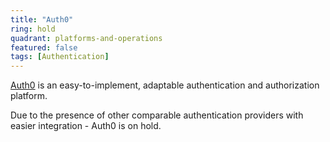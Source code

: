 ```yaml
---
title: "Auth0"
ring: hold
quadrant: platforms-and-operations
featured: false
tags: [Authentication]
---
```


[Auth0](https://auth0.com/) is an easy-to-implement, adaptable authentication and authorization platform.

Due to the presence of other comparable authentication providers with easier integration - Auth0 is on hold.
